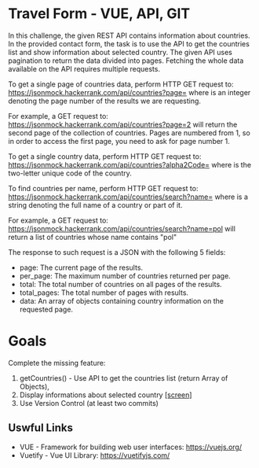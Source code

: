 # Travel Form - VUE, API, GIT

In this challenge, the given REST API contains information about countries.
In the provided contact form, the task is to use the API to get the countries list and show information about selected country.
The given API uses pagination to return the data divided into pages. Fetching the whole data available on the API requires multiple requests.

To get a single page of countries data, perform HTTP GET request to:
https://jsonmock.hackerrank.com/api/countries?page=<pageNumber>
where <pageNumber> is an integer denoting the page number of the results we are requesting.

For example, a GET request to:
https://jsonmock.hackerrank.com/api/countries?page=2
will return the second page of the collection of countries. Pages are numbered from 1, so in order to access the first page, you need to ask for page number 1.

To get a single country data, perform HTTP GET request to:
https://jsonmock.hackerrank.com/api/countries?alpha2Code=<alpha2Code>
where <alpha2Code> is the two-letter unique code of the country.

To find countries per name, perform HTTP GET request to:
https://jsonmock.hackerrank.com/api/countries/search?name=<name>
where <name> is a string denoting the full name of a country or part of it.

For example, a GET request to:
https://jsonmock.hackerrank.com/api/countries/search?name=pol
will return a list of countries whose name contains "pol"

The response to such request is a JSON with the following 5 fields:

 - page: The current page of the results.
 - per_page: The maximum number of countries returned per page.
 - total: The total number of countries on all pages of the results.
 - total_pages: The total number of pages with results.
 - data: An array of objects containing country information on the
   requested page.
   

# Goals

Complete the missing feature:

 1. getCountries() - Use API to get the countries list (return Array of Objects),
 2. Display informations about selected country [\[screen\]](link)
 3. Use Version Control (at least two commits)

## Uswful Links

 - VUE - Framework for building web user interfaces: https://vuejs.org/
 - Vuetify - Vue UI Library: https://vuetifyjs.com/
